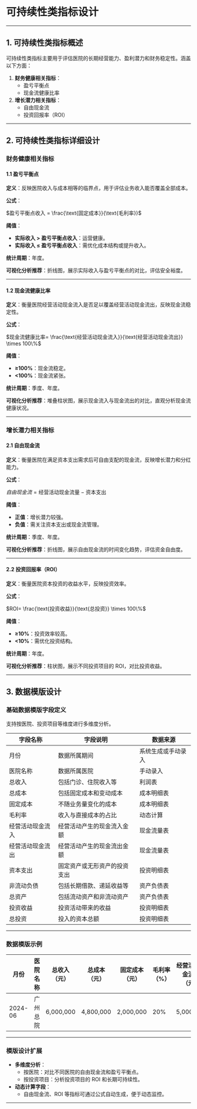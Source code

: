 # **可持续性类指标设计**

---

## **1. 可持续性类指标概述**

可持续性类指标主要用于评估医院的长期经营能力、盈利潜力和财务稳定性。涵盖以下方面：

1. **财务健康相关指标**：
    - 盈亏平衡点
    - 现金流健康比率
2. **增长潜力相关指标**：
    - 自由现金流
    - 投资回报率（ROI）

---

## **2. 可持续性类指标详细设计**

### **财务健康相关指标**

#### **1.1 盈亏平衡点**

**定义**：反映医院收入与成本相等的临界点，用于评估业务收入能否覆盖全部成本。

**公式**：

$盈亏平衡点收入 = \frac{\text{固定成本}}{\text{毛利率}}$

**阈值**：

- **实际收入 > 盈亏平衡点收入**：运营健康。
- **实际收入 ≤ 盈亏平衡点收入**：需优化成本结构或提升收入。

**统计周期**：年度。

**可视化分析推荐**：折线图，展示实际收入与盈亏平衡点的对比，评估安全裕度。

---

#### **1.2 现金流健康比率**

**定义**：衡量医院经营活动现金流入是否足以覆盖经营活动现金流出，反映现金流稳定性。

**公式**：

$现金流健康比率= \frac{\text{经营活动现金流入}}{\text{经营活动现金流出}} \times 100\%$

**阈值**：

- **≥100%**：现金流稳定。
- **<100%**：现金流紧张。

**统计周期**：季度、年度。

**可视化分析推荐**：堆叠柱状图，展示现金流入与现金流出的对比，直观分析现金流健康状况。

---

### **增长潜力相关指标**

#### **2.1 自由现金流**

**定义**：衡量医院在满足资本支出需求后可自由支配的现金流，反映增长潜力和分红能力。

**公式**：

$自由现金流= \text{经营活动现金流量} - \text{资本支出}$

**阈值**：

- **正值**：增长潜力较强。
- **负值**：需关注资本支出或现金流管理。

**统计周期**：季度、年度。

**可视化分析推荐**：折线图，展示自由现金流的时间变化趋势，评估资金自由度。

---

#### **2.2 投资回报率（ROI）**

**定义**：衡量医院资本投资的收益水平，反映投资效率。

**公式**：

$ROI= \frac{\text{投资收益}}{\text{总投资}} \times 100\%$

**阈值**：

- **≥10%**：投资效率较高。
- **<10%**：需优化投资结构。

**统计周期**：年度。

**可视化分析推荐**：柱状图，展示不同投资项目的 ROI，对比投资收益。

---

## **3. 数据模版设计**

### **基础数据模版字段定义**

支持按医院、投资项目等维度进行多维度分析。

| **字段名称** | **字段说明**       | **数据来源**  |
| -------- | -------------- | --------- |
| 月份       | 数据所属期间         | 系统生成或手动录入 |
| 医院名称     | 数据所属医院         | 手动录入      |
| 总收入      | 包括门诊、住院收入等     | 利润表       |
| 总成本      | 包括固定成本和变动成本    | 成本明细表     |
| 固定成本     | 不随业务量变化的成本     | 成本明细表     |
| 毛利率      | 收入与直接成本的占比     | 动态计算      |
| 经营活动现金流入 | 经营活动产生的现金流入金额  | 现金流量表     |
| 经营活动现金流出 | 经营活动产生的现金流出金额  | 现金流量表     |
| 资本支出     | 固定资产或无形资产的投资支出 | 投资明细表     |
| 非流动负债    | 包括长期借款、递延收益等   | 资产负债表     |
| 总资产      | 包括流动资产和非流动资产   | 资产负债表     |
| 投资收益     | 投资活动带来的收益      | 投资明细表     |
| 总投资      | 投入的资本总额        | 投资明细表     |

---

### **数据模版示例**

|月份|医院名称|总收入（元）|总成本（元）|固定成本（元）|毛利率（%）|经营活动现金流入（元）|经营活动现金流出（元）|自由现金流（元）|非流动负债（元）|总资产（元）|投资收益（元）|总投资（元）|ROI（%）|
|---|---|---|---|---|---|---|---|---|---|---|---|---|---|
|2024-06|广州总院|6,000,000|4,800,000|2,000,000|20%|5,000,000|4,000,000|1,000,000|10,000,000|50,000,000|1,200,000|8,000,000|15%|

---

### **模版设计扩展**

- **多维度分析**：
    - 按医院：对比不同医院的自由现金流和盈亏平衡点。
    - 按投资项目：分析投资项目的 ROI 和长期可持续性。
- **动态计算字段**：
    - 自由现金流、ROI 等指标可通过公式自动生成，便于动态监控。

---
